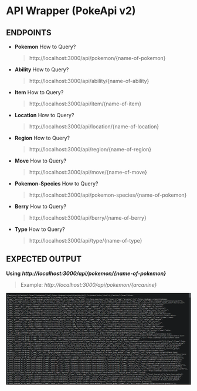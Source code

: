 # API Wrapper (PokeApi v2)

## **ENDPOINTS**

- **Pokemon**
  How to Query?
  > http://localhost:3000/api/pokemon/{name-of-pokemon}
- **Ability**
  How to Query?
  > http://localhost:3000/api/ability/{name-of-ability}
- **Item**
  How to Query?
  > http://localhost:3000/api/item/{name-of-item}
- **Location**
  How to Query?
  > http://localhost:3000/api/location/{name-of-location}
- **Region**
  How to Query?
  > http://localhost:3000/api/region/{name-of-region}
- **Move**
  How to Query?
  > http://localhost:3000/api/move/{name-of-move}
- **Pokemon-Species**
  How to Query?
  > http://localhost:3000/api/pokemon-species/{name-of-pokemon}
- **Berry**
  How to Query?
  > http://localhost:3000/api/berry/{name-of-berry}
- **Type**
  How to Query?
  > http://localhost:3000/api/type/{name-of-type}

## EXPECTED OUTPUT

**Using** **_http://localhost:3000/api/pokemon/{name-of-pokemon}_**

> Example: _http://localhost:3000/api/pokemon/{arcanine}_

![pokemon-endpoint-example](/app/assets/images/pokemon-example-endpoint.png?raw=true)
